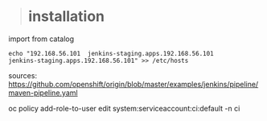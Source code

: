 > # installation

import from catalog

    echo "192.168.56.101  jenkins-staging.apps.192.168.56.101       jenkins-staging.apps.192.168.56.101" >> /etc/hosts

sources:
https://github.com/openshift/origin/blob/master/examples/jenkins/pipeline/maven-pipeline.yaml

oc policy add-role-to-user edit system:serviceaccount:ci:default -n ci
